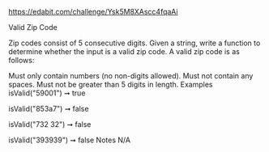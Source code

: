 https://edabit.com/challenge/Ysk5M8XAscc4fqaAi

Valid Zip Code

Zip codes consist of 5 consecutive digits. Given a string, write a function to determine whether the input is a valid zip code. A valid zip code is as follows:

Must only contain numbers (no non-digits allowed).
Must not contain any spaces.
Must not be greater than 5 digits in length.
Examples
isValid("59001") ➞ true

isValid("853a7") ➞ false

isValid("732 32") ➞ false

isValid("393939") ➞ false
Notes
N/A
